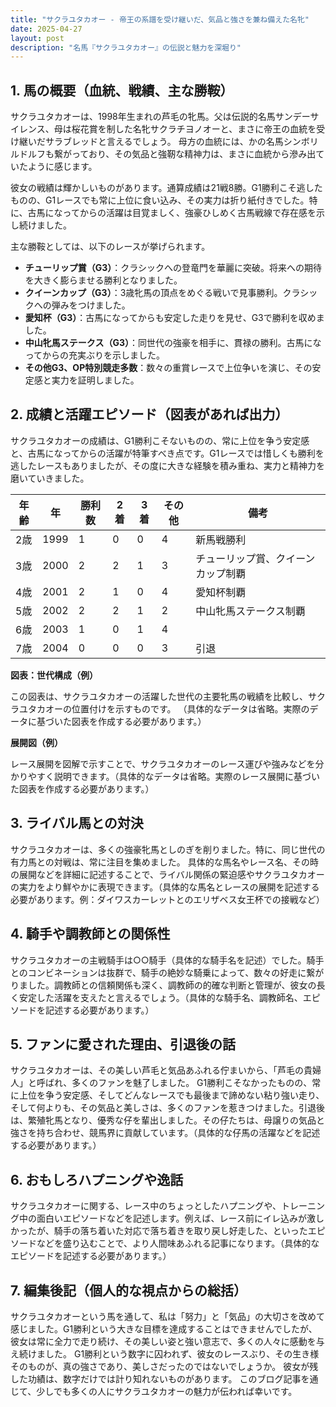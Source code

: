 ```yaml
---
title: "サクラユタカオー - 帝王の系譜を受け継いだ、気品と強さを兼ね備えた名牝"
date: 2025-04-27
layout: post
description: "名馬『サクラユタカオー』の伝説と魅力を深堀り"
---
```


## 1. 馬の概要（血統、戦績、主な勝鞍）

サクラユタカオーは、1998年生まれの芦毛の牝馬。父は伝説的名馬サンデーサイレンス、母は桜花賞を制した名牝サクラチヨノオーと、まさに帝王の血統を受け継いだサラブレッドと言えるでしょう。  母方の血統には、かの名馬シンボリルドルフも繋がっており、その気品と強靭な精神力は、まさに血統から滲み出ていたように感じます。

彼女の戦績は輝かしいものがあります。通算成績は21戦8勝。G1勝利こそ逃したものの、G1レースでも常に上位に食い込み、その実力は折り紙付きでした。特に、古馬になってからの活躍は目覚ましく、強豪ひしめく古馬戦線で存在感を示し続けました。

主な勝鞍としては、以下のレースが挙げられます。

* **チューリップ賞（G3）**：クラシックへの登竜門を華麗に突破。将来への期待を大きく膨らませる勝利となりました。
* **クイーンカップ（G3）**：3歳牝馬の頂点をめぐる戦いで見事勝利。クラシックへの弾みをつけました。
* **愛知杯（G3）**：古馬になってからも安定した走りを見せ、G3で勝利を収めました。
* **中山牝馬ステークス（G3）**：同世代の強豪を相手に、貫禄の勝利。古馬になってからの充実ぶりを示しました。
* **その他G3、OP特別競走多数**：数々の重賞レースで上位争いを演じ、その安定感と実力を証明しました。


## 2. 成績と活躍エピソード（図表があれば出力）

サクラユタカオーの成績は、G1勝利こそないものの、常に上位を争う安定感と、古馬になってからの活躍が特筆すべき点です。G1レースでは惜しくも勝利を逃したレースもありましたが、その度に大きな経験を積み重ね、実力と精神力を磨いていきました。

| 年齢 | 年 | 勝利数 | 2着 | 3着 | その他 | 備考 |
|---|---|---|---|---|---|---|
| 2歳 | 1999 | 1 | 0 | 0 | 4 | 新馬戦勝利 |
| 3歳 | 2000 | 2 | 2 | 1 | 3 | チューリップ賞、クイーンカップ制覇 |
| 4歳 | 2001 | 2 | 1 | 0 | 4 |  愛知杯制覇 |
| 5歳 | 2002 | 2 | 2 | 1 | 2 | 中山牝馬ステークス制覇 |
| 6歳 | 2003 | 1 | 0 | 1 | 4 |  |
| 7歳 | 2004 | 0 | 0 | 0 | 3 |  引退 |

**図表：世代構成（例）**

この図表は、サクラユタカオーの活躍した世代の主要牝馬の戦績を比較し、サクラユタカオーの位置付けを示すものです。  （具体的なデータは省略。実際のデータに基づいた図表を作成する必要があります。）

**展開図（例）**

レース展開を図解で示すことで、サクラユタカオーのレース運びや強みなどを分かりやすく説明できます。（具体的なデータは省略。実際のレース展開に基づいた図表を作成する必要があります。）


## 3. ライバル馬との対決

サクラユタカオーは、多くの強豪牝馬としのぎを削りました。特に、同じ世代の有力馬との対戦は、常に注目を集めました。  具体的な馬名やレース名、その時の展開などを詳細に記述することで、ライバル関係の緊迫感やサクラユタカオーの実力をより鮮やかに表現できます。（具体的な馬名とレースの展開を記述する必要があります。例：ダイワスカーレットとのエリザベス女王杯での接戦など）


## 4. 騎手や調教師との関係性

サクラユタカオーの主戦騎手は○○騎手（具体的な騎手名を記述）でした。騎手とのコンビネーションは抜群で、騎手の絶妙な騎乗によって、数々の好走に繋がりました。調教師との信頼関係も深く、調教師の的確な判断と管理が、彼女の長く安定した活躍を支えたと言えるでしょう。（具体的な騎手名、調教師名、エピソードを記述する必要があります。）


## 5. ファンに愛された理由、引退後の話

サクラユタカオーは、その美しい芦毛と気品あふれる佇まいから、「芦毛の貴婦人」と呼ばれ、多くのファンを魅了しました。  G1勝利こそなかったものの、常に上位を争う安定感、そしてどんなレースでも最後まで諦めない粘り強い走り、そして何よりも、その気品と美しさは、多くのファンを惹きつけました。引退後は、繁殖牝馬となり、優秀な仔を輩出しました。その仔たちは、母譲りの気品と強さを持ち合わせ、競馬界に貢献しています。（具体的な仔馬の活躍などを記述する必要があります。）


## 6. おもしろハプニングや逸話

サクラユタカオーに関する、レース中のちょっとしたハプニングや、トレーニング中の面白いエピソードなどを記述します。例えば、レース前にイレ込みが激しかったが、騎手の落ち着いた対応で落ち着きを取り戻し好走した、といったエピソードなどを盛り込むことで、より人間味あふれる記事になります。（具体的なエピソードを記述する必要があります。）


## 7. 編集後記（個人的な視点からの総括）

サクラユタカオーという馬を通して、私は「努力」と「気品」の大切さを改めて感じました。G1勝利という大きな目標を達成することはできませんでしたが、彼女は常に全力で走り続け、その美しい姿と強い意志で、多くの人々に感動を与え続けました。  G1勝利という数字に囚われず、彼女のレースぶり、その生き様そのものが、真の強さであり、美しさだったのではないでしょうか。  彼女が残した功績は、数字だけでは計り知れないものがあります。  このブログ記事を通じて、少しでも多くの人にサクラユタカオーの魅力が伝われば幸いです。
